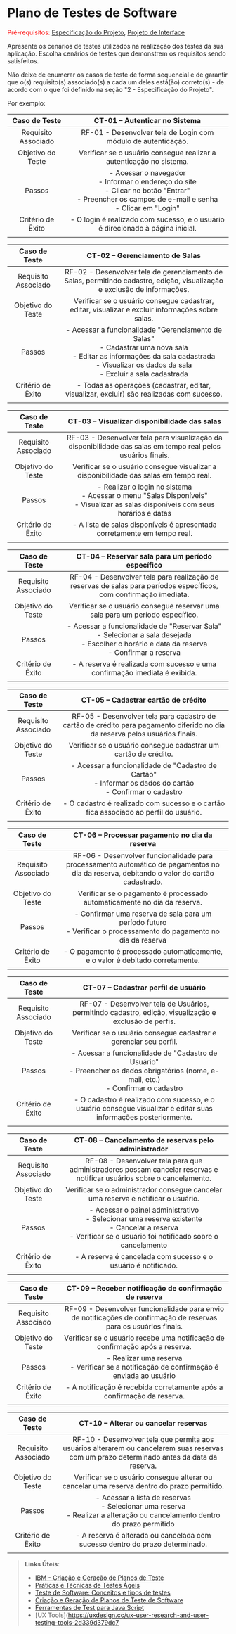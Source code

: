 # Plano de Testes de Software

<span style="color:red">Pré-requisitos: <a href="2-Especificação do Projeto.md"> Especificação do Projeto</a></span>, <a href="3-Projeto de Interface.md"> Projeto de Interface</a>

Apresente os cenários de testes utilizados na realização dos testes da sua aplicação. Escolha cenários de testes que demonstrem os requisitos sendo satisfeitos.

Não deixe de enumerar os casos de teste de forma sequencial e de garantir que o(s) requisito(s) associado(s) a cada um deles está(ão) correto(s) - de acordo com o que foi definido na seção "2 - Especificação do Projeto".

Por exemplo:

| **Caso de Teste**   | **CT-01 – Autenticar no Sistema**                                   |
|:-------------------:|:------------------------------------------------------------------:|
| Requisito Associado | RF-01 - Desenvolver tela de Login com módulo de autenticação.      |
| Objetivo do Teste   | Verificar se o usuário consegue realizar a autenticação no sistema. |
| Passos              | - Acessar o navegador <br> - Informar o endereço do site <br> - Clicar no botão "Entrar" <br> - Preencher os campos de e-mail e senha <br> - Clicar em "Login" |
| Critério de Êxito   | - O login é realizado com sucesso, e o usuário é direcionado à página inicial. |
|                     |                                                                  |

| **Caso de Teste**   | **CT-02 – Gerenciamento de Salas**                                  |
|:-------------------:|:------------------------------------------------------------------:|
| Requisito Associado | RF-02 - Desenvolver tela de gerenciamento de Salas, permitindo cadastro, edição, visualização e exclusão de informações. |
| Objetivo do Teste   | Verificar se o usuário consegue cadastrar, editar, visualizar e excluir informações sobre salas. |
| Passos              | - Acessar a funcionalidade "Gerenciamento de Salas" <br> - Cadastrar uma nova sala <br> - Editar as informações da sala cadastrada <br> - Visualizar os dados da sala <br> - Excluir a sala cadastrada |
| Critério de Êxito   | - Todas as operações (cadastrar, editar, visualizar, excluir) são realizadas com sucesso. |
|                     |                                                                  |

| **Caso de Teste**   | **CT-03 – Visualizar disponibilidade das salas**                   |
|:-------------------:|:------------------------------------------------------------------:|
| Requisito Associado | RF-03 - Desenvolver tela para visualização da disponibilidade das salas em tempo real pelos usuários finais. |
| Objetivo do Teste   | Verificar se o usuário consegue visualizar a disponibilidade das salas em tempo real. |
| Passos              | - Realizar o login no sistema <br> - Acessar o menu "Salas Disponíveis" <br> - Visualizar as salas disponíveis com seus horários e datas |
| Critério de Êxito   | - A lista de salas disponíveis é apresentada corretamente em tempo real. |
|                     |                                                                  |

| **Caso de Teste**   | **CT-04 – Reservar sala para um período específico**                |
|:-------------------:|:------------------------------------------------------------------:|
| Requisito Associado | RF-04 - Desenvolver tela para realização de reservas de salas para períodos específicos, com confirmação imediata. |
| Objetivo do Teste   | Verificar se o usuário consegue reservar uma sala para um período específico. |
| Passos              | - Acessar a funcionalidade de "Reservar Sala" <br> - Selecionar a sala desejada <br> - Escolher o horário e data da reserva <br> - Confirmar a reserva |
| Critério de Êxito   | - A reserva é realizada com sucesso e uma confirmação imediata é exibida. |
|                     |                                                                  |

| **Caso de Teste**   | **CT-05 – Cadastrar cartão de crédito**                            |
|:-------------------:|:------------------------------------------------------------------:|
| Requisito Associado | RF-05 - Desenvolver tela para cadastro de cartão de crédito para pagamento diferido no dia da reserva pelos usuários finais. |
| Objetivo do Teste   | Verificar se o usuário consegue cadastrar um cartão de crédito.    |
| Passos              | - Acessar a funcionalidade de "Cadastro de Cartão" <br> - Informar os dados do cartão <br> - Confirmar o cadastro |
| Critério de Êxito   | - O cadastro é realizado com sucesso e o cartão fica associado ao perfil do usuário. |
|                     |                                                                  |

| **Caso de Teste**   | **CT-06 – Processar pagamento no dia da reserva**                  |
|:-------------------:|:------------------------------------------------------------------:|
| Requisito Associado | RF-06 - Desenvolver funcionalidade para processamento automático de pagamentos no dia da reserva, debitando o valor do cartão cadastrado. |
| Objetivo do Teste   | Verificar se o pagamento é processado automaticamente no dia da reserva. |
| Passos              | - Confirmar uma reserva de sala para um período futuro <br> - Verificar o processamento do pagamento no dia da reserva |
| Critério de Êxito   | - O pagamento é processado automaticamente, e o valor é debitado corretamente. |
|                     |                                                                  |

| **Caso de Teste**   | **CT-07 – Cadastrar perfil de usuário**                             |
|:-------------------:|:------------------------------------------------------------------:|
| Requisito Associado | RF-07 - Desenvolver tela de Usuários, permitindo cadastro, edição, visualização e exclusão de perfis. |
| Objetivo do Teste   | Verificar se o usuário consegue cadastrar e gerenciar seu perfil.   |
| Passos              | - Acessar a funcionalidade de "Cadastro de Usuário" <br> - Preencher os dados obrigatórios (nome, e-mail, etc.) <br> - Confirmar o cadastro |
| Critério de Êxito   | - O cadastro é realizado com sucesso, e o usuário consegue visualizar e editar suas informações posteriormente. |
|                     |                                                                  |

| **Caso de Teste**   | **CT-08 – Cancelamento de reservas pelo administrador**             |
|:-------------------:|:------------------------------------------------------------------:|
| Requisito Associado | RF-08 - Desenvolver tela para que administradores possam cancelar reservas e notificar usuários sobre o cancelamento. |
| Objetivo do Teste   | Verificar se o administrador consegue cancelar uma reserva e notificar o usuário. |
| Passos              | - Acessar o painel administrativo <br> - Selecionar uma reserva existente <br> - Cancelar a reserva <br> - Verificar se o usuário foi notificado sobre o cancelamento |
| Critério de Êxito   | - A reserva é cancelada com sucesso e o usuário é notificado.      |
|                     |                                                                  |

| **Caso de Teste**   | **CT-09 – Receber notificação de confirmação de reserva**          |
|:-------------------:|:------------------------------------------------------------------:|
| Requisito Associado | RF-09 - Desenvolver funcionalidade para envio de notificações de confirmação de reservas para os usuários finais. |
| Objetivo do Teste   | Verificar se o usuário recebe uma notificação de confirmação após a reserva. |
| Passos              | - Realizar uma reserva <br> - Verificar se a notificação de confirmação é enviada ao usuário |
| Critério de Êxito   | - A notificação é recebida corretamente após a confirmação da reserva. |
|                     |                                                                  |

| **Caso de Teste**   | **CT-10 – Alterar ou cancelar reservas**                           |
|:-------------------:|:------------------------------------------------------------------:|
| Requisito Associado | RF-10 - Desenvolver tela que permita aos usuários alterarem ou cancelarem suas reservas com um prazo determinado antes da data da reserva. |
| Objetivo do Teste   | Verificar se o usuário consegue alterar ou cancelar uma reserva dentro do prazo permitido. |
| Passos              | - Acessar a lista de reservas <br> - Selecionar uma reserva <br> - Realizar a alteração ou cancelamento dentro do prazo permitido |
| Critério de Êxito   | - A reserva é alterada ou cancelada com sucesso dentro do prazo determinado. |
|                     |                                                                  |

> **Links Úteis**:
> - [IBM - Criação e Geração de Planos de Teste](https://www.ibm.com/developerworks/br/local/rational/criacao_geracao_planos_testes_software/index.html)
> - [Práticas e Técnicas de Testes Ágeis](http://assiste.serpro.gov.br/serproagil/Apresenta/slides.pdf)
> - [Teste de Software: Conceitos e tipos de testes](https://blog.onedaytesting.com.br/teste-de-software/)
> - [Criação e Geração de Planos de Teste de Software](https://www.ibm.com/developerworks/br/local/rational/criacao_geracao_planos_testes_software/index.html)
> - [Ferramentas de Test para Java Script](https://geekflare.com/javascript-unit-testing/)
> - [UX Tools](https://uxdesign.cc/ux-user-research-and-user-testing-tools-2d339d379dc7
